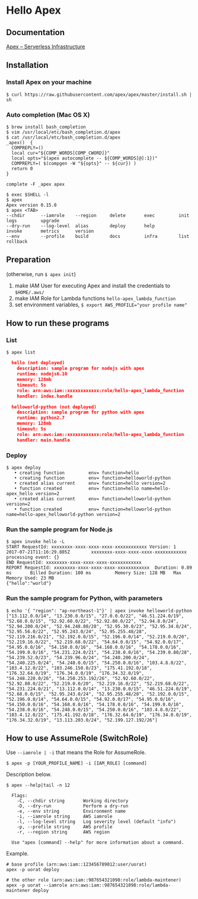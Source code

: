 Hello Apex
============================================================

Documentation
------------------------------------------------------------

[Apex – Serverless Infrastructure](http://apex.run/)


Installation
------------------------------------------------------------

### Install Apex on your machine

```
$ curl https://raw.githubusercontent.com/apex/apex/master/install.sh | sh
```

### Auto completion (Mac OS X)

```
$ brew install bash_completion
$ vim /usr/local/etc/bash_completion.d/apex
$ cat /usr/local/etc/bash_completion.d/apex
_apex()  {
  COMPREPLY=()
  local cur="${COMP_WORDS[COMP_CWORD]}"
  local opts="$(apex autocomplete -- ${COMP_WORDS[@]:1})"
  COMPREPLY=( $(compgen -W "${opts}" -- ${cur}) )
  return 0
}

complete -F _apex apex

$ exec $SHELL -l
$ apex
Apex version 0.15.0
$ apex <TAB>
--chdir      --iamrole    --region     delete       exec         init         logs         upgrade
--dry-run    --log-level  alias        deploy       help         invoke       metrics      version
--env        --profile    build        docs         infra        list         rollback
```

Preparation
------------------------------------------------------------

(otherwise, run `$ apex init`)

1. make IAM User for executing Apex and install the credentials to `$HOME/.aws/`
1. make IAM Role for Lambda functions `hello-apex_lambda_function`
1. set environment variables, `$ export AWS_PROFILE="your profile name"`

How to run these programs
------------------------------------------------------------

### List

```
$ apex list
```

```json
  hello (not deployed)
    description: sample program for nodejs with apex
    runtime: nodejs6.10
    memory: 128mb
    timeout: 5s
    role: arn:aws:iam::xxxxxxxxxxxx:role/hello-apex_lambda_function
    handler: index.handle

  helloworld-python (not deployed)
    description: sample program for python with apex
    runtime: python2.7
    memory: 128mb
    timeout: 5s
    role: arn:aws:iam::xxxxxxxxxxxx:role/hello-apex_lambda_function
    handler: main.handle
```

### Deploy

```
$ apex deploy
   • creating function         env= function=hello
   • creating function         env= function=helloworld-python
   • created alias current     env= function=hello version=2
   • function created          env= function=hello name=hello-apex_hello version=2
   • created alias current     env= function=helloworld-python version=2
   • function created          env= function=helloworld-python name=hello-apex_helloworld-python version=2
```

### Run the sample program for Node.js

```
$ apex invoke hello -L
START RequestId: xxxxxxxx-xxxx-xxxx-xxxx-xxxxxxxxxxxx Version: 1
2017-07-21T11:16:29.805Z        xxxxxxxx-xxxx-xxxx-xxxx-xxxxxxxxxxxx    processing event: {}
END RequestId: xxxxxxxx-xxxx-xxxx-xxxx-xxxxxxxxxxxx
REPORT RequestId: xxxxxxxx-xxxx-xxxx-xxxx-xxxxxxxxxxxx  Duration: 0.89 ms       Billed Duration: 100 ms         Memory Size: 128 MB   Max Memory Used: 23 MB
{"hello":"world"}

```

### Run the sample program for Python, with parameters

```
$ echo '{ "region": "ap-northeast-1"}' | apex invoke helloworld-python
["13.112.0.0/14", "13.230.0.0/15", "27.0.0.0/22", "46.51.224.0/19", "52.68.0.0/15", "52.92.60.0/22", "52.92.80.0/22", "52.94.8.0/24", "52.94.200.0/24", "52.94.248.80/28", "52.95.30.0/23", "52.95.34.0/24", "52.95.56.0/22", "52.95.243.0/24", "52.95.255.48/28", "52.119.216.0/21", "52.192.0.0/15", "52.196.0.0/14", "52.219.0.0/20", "52.219.16.0/22", "52.219.68.0/22", "54.64.0.0/15", "54.92.0.0/17", "54.95.0.0/16", "54.150.0.0/16", "54.168.0.0/16", "54.178.0.0/16", "54.199.0.0/16", "54.231.224.0/21", "54.238.0.0/16", "54.239.0.80/28", "54.239.52.0/23", "54.239.96.0/24", "54.240.200.0/24", "54.240.225.0/24", "54.248.0.0/15", "54.250.0.0/16", "103.4.8.0/22", "103.4.12.0/22", "103.246.150.0/23", "175.41.192.0/18", "176.32.64.0/19", "176.34.0.0/19", "176.34.32.0/19", "54.248.220.0/26", "54.250.253.192/26", "52.92.60.0/22", "52.92.80.0/22", "52.219.0.0/20", "52.219.16.0/22", "52.219.68.0/22", "54.231.224.0/21", "13.112.0.0/14", "13.230.0.0/15", "46.51.224.0/19", "52.68.0.0/15", "52.95.243.0/24", "52.95.255.48/28", "52.192.0.0/15", "52.196.0.0/14", "54.64.0.0/15", "54.92.0.0/17", "54.95.0.0/16", "54.150.0.0/16", "54.168.0.0/16", "54.178.0.0/16", "54.199.0.0/16", "54.238.0.0/16", "54.248.0.0/15", "54.250.0.0/16", "103.4.8.0/22", "103.4.12.0/22", "175.41.192.0/18", "176.32.64.0/19", "176.34.0.0/19", "176.34.32.0/19", "13.113.203.0/24", "52.199.127.192/26"]
```

How to use AssumeRole (SwitchRole)
------------------------------------------------------------

Use `--iamrole | -i` that means the Role for AssumeRole.

```
$ apex -p [YOUR_PROFILE_NAME] -i [IAM_ROLE] [command]
```

Description below.

```
$ apex --help|tail -n 12

  Flags:
    -C, --chdir string       Working directory
    -D, --dry-run            Perform a dry-run
    -e, --env string         Environment name
    -i, --iamrole string     AWS iamrole
    -l, --log-level string   Log severity level (default "info")
    -p, --profile string     AWS profile
    -r, --region string      AWS region

  Use "apex [command] --help" for more information about a command.
```

Example.

```
# base profile (arn:aws:iam::123456789012:user/uorat)
apex -p uorat deploy
```

```
# the other role (arn:aws:iam::987654321098:role/lambda-maintener)
apex -p uorat --iamrole arn:aws:iam::987654321098:role/lambda-maintener deploy
```
